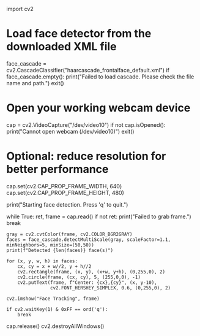 import cv2

# Load face detector from the downloaded XML file
face_cascade = cv2.CascadeClassifier("haarcascade_frontalface_default.xml")
if face_cascade.empty():
    print("Failed to load cascade. Please check the file name and path.")
    exit()

# Open your working webcam device
cap = cv2.VideoCapture("/dev/video10")
if not cap.isOpened():
    print("Cannot open webcam (/dev/video10)")
    exit()

# Optional: reduce resolution for better performance
cap.set(cv2.CAP_PROP_FRAME_WIDTH, 640)
cap.set(cv2.CAP_PROP_FRAME_HEIGHT, 480)

print("Starting face detection. Press 'q' to quit.")

while True:
    ret, frame = cap.read()
    if not ret:
        print("Failed to grab frame.")
        break

    gray = cv2.cvtColor(frame, cv2.COLOR_BGR2GRAY)
    faces = face_cascade.detectMultiScale(gray, scaleFactor=1.1, minNeighbors=5, minSize=(50,50))
    print(f"Detected {len(faces)} face(s)")

    for (x, y, w, h) in faces:
        cx, cy = x + w//2, y + h//2
        cv2.rectangle(frame, (x, y), (x+w, y+h), (0,255,0), 2)
        cv2.circle(frame, (cx, cy), 5, (255,0,0), -1)
        cv2.putText(frame, f"Center: {cx},{cy}", (x, y-10),
                    cv2.FONT_HERSHEY_SIMPLEX, 0.6, (0,255,0), 2)

    cv2.imshow("Face Tracking", frame)

    if cv2.waitKey(1) & 0xFF == ord('q'):
        break

cap.release()
cv2.destroyAllWindows()
